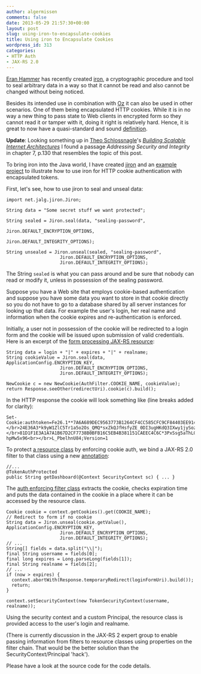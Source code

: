 ```yaml
---
author: algermissen
comments: false
date: 2013-05-29 21:57:30+00:00
layout: post
slug: using-iron-to-encapsulate-cookies
title: Using iron to Encapsulate Cookies
wordpress_id: 313
categories:
- HTTP Auth
- JAX-RS 2.0
---
```


[Eran Hammer](http://hueniverse.com) has recently created [iron](https://github.com/hueniverse/iron), a cryptographic procedure and tool to seal arbitrary data in a way so that it cannot be read and also cannot be changed without being noticed.

Besides its intended use in combination with [Oz](https://github.com/hueniverse/oz) it can also be used in other scenarios. One of them being encapsulated HTTP cookies. While it is in no way a new thing to pass state to Web clients in encrypted form so they cannot read it or tamper with it, doing it right is relatively hard. Hence, it is great to now have a quasi-standard and sound [definition](https://github.com/hueniverse/iron#introduction).

**Update**: Looking something up in [Theo Schlossnagle](https://twitter.com/postwait)'s [_Building Scalable Internet Architectures_](http://omniti.com/writes/scalable-internet-architectures) I found a passage _Addressing Security and Integrity_ in chapter 7, p.130 that resembles the topic of this post.


To bring iron into the Java world, I have created [jiron](https://github.com/algermissen/jiron) and an [example project](https://github.com/algermissen/iron-cookie) to illustrate how to use iron for HTTP cookie authentication with encapsulated tokens.

First, let's see, how to use jiron to seal and unseal data:


    
    
    import net.jalg.jiron.Jiron;
    
    String data = "Some secret stuff we want protected";
    
    String sealed = Jiron.seal(data, "sealing-password",
                                            Jiron.DEFAULT_ENCRYPTION_OPTIONS,
                                            Jiron.DEFAULT_INTEGRITY_OPTIONS);
       
    String unsealed = Jiron.unseal(sealed, "sealing-password",
    					Jiron.DEFAULT_ENCRYPTION_OPTIONS,
    					Jiron.DEFAULT_INTEGRITY_OPTIONS);
    



The String `sealed` is what you can pass around and be sure that nobody can read or modify it, unless in possession of the sealing password.

Suppose you have a Web site that employs cookie-based authentication and suppose you have some data you want to store in that cookie directly so you do not have to go to a database shared by all server instances for looking up that data. For example the user's login, her real name and information when the cookie expires and re-authentication is enforced.

Initially, a user not in possession of the cookie will be redirected to a login form and the cookie will be issued upon submission of valid credentials. Here is an excerpt of the [form processing JAX-RS resource](https://github.com/algermissen/iron-cookie/blob/master/src/main/java/net/jalg/ironcookie/LoginResource.java):


    
    
    String data = login + "|" + expires + "|" + realname;
    String cookieValue = Jiron.seal(data, ApplicationConfig.ENCRYPTION_KEY,
    					Jiron.DEFAULT_ENCRYPTION_OPTIONS,
    					Jiron.DEFAULT_INTEGRITY_OPTIONS);
    
    NewCookie c = new NewCookie(AuthFilter.COOKIE_NAME, cookieValue);
    return Response.seeOther(redirectUri).cookie(c).build();
    



In the HTTP response the cookie will look something like (line breaks added for clarity):


    
    
    Set-Cookie:authtoken=Fe26.1**7A6A689DEC9563773B1264CF4CC585CFC9CF84403EE9143650D2EC2EE<br></br>24E36A3*k9yW1ZlC5Tr1a5o2Os_QMQ*sxZkQJfHsfyZE_0DI3ugHKdQ3IXwy1jySoz7GrKiTWU*9C58B956A11<br></br>81D1F1E3A1A7A1B67D2CF7738B0BFB16C5EB4B381151CAEEC4C6C*3PxSsg5aThLGvU2e8ItXfep-hpMw5x96<br></br>L_PbelhnU84;Version=1
    



To protect [a resource class](https://github.com/algermissen/iron-cookie/blob/master/src/main/java/net/jalg/ironcookie/DashboardResource.java) by enforcing cookie auth, we bind a JAX-RS 2.0 filter to that class using a new [annotation](https://github.com/algermissen/iron-cookie/blob/master/src/main/java/net/jalg/ironcookie/TokenAuthProtected.java):


    
    
    //...
    @TokenAuthProtected
    public String getDashboard(@Context SecurityContext sc) { ... }
    



The [auth enforcing filter class](https://github.com/algermissen/iron-cookie/blob/master/src/main/java/net/jalg/ironcookie/AuthFilter.java) extracts the cookie, checks expiration time and puts the data contained in the cookie in a place where it can be accessed by the resource class.


    
    
    Cookie cookie = context.getCookies().get(COOKIE_NAME);
    // Redirect to form if no cookie
    String data = Jiron.unseal(cookie.getValue(), ApplicationConfig.ENCRYPTION_KEY,
    					Jiron.DEFAULT_ENCRYPTION_OPTIONS,
    					Jiron.DEFAULT_INTEGRITY_OPTIONS);
    // ...
    String[] fields = data.split("\\|");
    final String username = fields[0];
    final long expires = Long.parseLong(fields[1]);
    final String realname = fields[2];
    // ...
    if (now > expires) {
      context.abortWith(Response.temporaryRedirect(loginFormUri).build());
      return;
    }
    
    context.setSecurityContext(new TokenSecurityContext(username, realname));
    



Using the security context and a custom Principal, the resource class is provided access to the user's login and realname.

(There is currently discussion in the JAX-RS 2 expert group to enable passing information from filters to resource classes using properties on the filter chain. That would be the better solution than the SecurityContext/Principal 'hack').

Please have a look at the source code for the code details.


